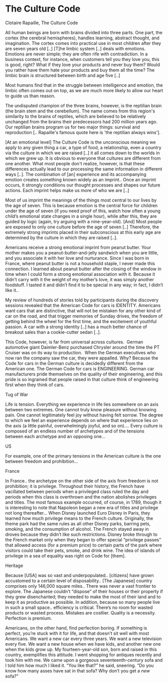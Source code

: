 # The Culture Code

Clotaire Rapaille, The Culture Code

All human beings are born with brains divided into three parts. One
part, the cortex (the cerebral hemispheres), handles learning,
abstract thought, and imagination. The cortex comes into practical use
in most children after they are seven years old [..] [T]he limbic
system [..] deals with emotions. Emotions are never simple; they are
often rife with contradiction. In a business context, for instance,
when customers tell you they love you, this is good, right? What if
they love your products and never buy them? Would you rather have
them hate your products and buy them all the time? The limbic brain is
structured between birth and age five [..]

Most humans find that in the struggle between intelligence and
emotion, the limbic often comes out on top, as we are much more likely
to allow our heart to guide us than reason.

The undisputed champion of the three brains, however, is the reptilian
brain (the brain stem and the cerebellum). The name comes from this
region's similarity to the brains of reptiles, which are believed to
be relatively unchanged from the brains their predecessors had 200
million years ago. Our reptilian brains program us for two major
things: survival and reproduction [.. Rapaille's famous quote here is
'the reptilian always wins'].

<a name='imprint'></a>

[At an emotional level] The Culture Code is the unconscious meaning we
apply to any given thing a car, a type of food, a relationship, even a
country via the culture in which we are raised [..] it all comes down
to the worlds in which we grew up. It is obvious to everyone that
cultures are different from one another. What most people don't
realize, however, is that these differences actually lead to our
processing the same information in different ways [..]. The
combination of [an] experience and its accompanying emotion creates
something known widely as an imprint..  Once an imprint occurs, it
strongly conditions our thought processes and shapes our future
actions. Each imprint helps make us more of who we are [..]

Most of us imprint the meanings of the things most central to our
lives by the age of seven. This is because emotion is the central
force for children under the age of seven (if you need proof of this,
watch how often a young child’s emotional state changes in a single
hour), while after this, they are guided by logic (again, try arguing
with a nine-year-old). [And] Most people are exposed to only one
culture before the age of seven [..] Therefore, the extremely strong
imprints placed in their subconscious at this early age are determined
by the culture in which they are raised [..].

Americans receive a strong emotional imprint from peanut butter. Your
mother makes you a peanut-butter-and-jelly sandwich when you are
little, and you associate it with her love and nurturance. Since I was
born in France, where peanut butter is not a household staple, I never
made this connection. I learned about peanut butter after the closing
of the window in time when I could form a strong emotional association
with it. Because it didn’t carry with it the weight of my mother’s
love, it was simply another foodstuff. I tasted it and didn’t find it
to be special in any way; in fact, I didn’t like it.. 

My review of hundreds of stories told by participants during the
discovery sessions revealed that the American Code for cars is
IDENTITY. Americans want cars that are distinctive, that will not be
mistaken for any other kind of car on the road, and that trigger
memories of Sunday drives, the freedom of getting behind the wheel for
the first time, and the excitement of youthful passion. A car with a
strong identity [..] has a much better chance of breakout sales than a
cookie-cutter sedan [..].

This Code, however, is far from universal across cultures.  German
automotive giant Daimler-Benz purchased Chrysler around the time the
PT Cruiser was on its way to production.  When the German executives
who now ran the company saw the car, they were appalled. Why? Because
the Code for cars in the German culture is decidedly different from
the American one. The German Code for cars is ENGINEERING. German car
manufacturers pride themselves on the quality of their engineering,
and this pride is so ingrained that people raised in that culture
think of engineering first when they think of cars.

Tug of War

Life is tension. Everything we experience in life lies somewhere on an
axis between two extremes. One cannot truly know pleasure without
knowing pain. One cannot legitimately feel joy without having felt
sorrow. The degree to which we feel an experience depends on where
that experience lies on the axis (a little painful, overwhelmingly
joyful, and so on).... Every culture is composed of an endless number
of archetypes and of the tensions between each archetype and an
opposing one... 

US

For example, one of the primary tensions in the American culture is
the one between freedom and prohibition...

<a name='france'></a>

France

In France.. the archetype on the other side of the axis from freedom
is not prohibition; it is privilege. Throughout their history, the
French have vacillated between periods when a privileged class ruled
the day and periods when this class is overthrown and the nation
abolishes privileges and titles. The most famous example occurred, of
course, in 1789, though it is interesting to note that Napoleon began
a new era of titles and privilege not long thereafter...  When Disney
launched Euro Disney in Paris, they learned how much privilege means
to the French culture. Originally, the theme park had the same rules
as all other Disney parks, barring pets, smoking, and the consumption
of alcohol. The French stayed away in droves because they didn’t like
such restrictions. Disney broke through to the French market only when
they began to offer special “privilege passes” that allowed access
(for a premium price) to certain parts of the park where visitors
could take their pets, smoke, and drink wine. The idea of islands of
privilege in a sea of equality was right on Code for [them].

<a name='heritage'></a>

Heritage

Because [USA] was so vast and underpopulated.. [citizens] have grown
accustomed to a certain level of disposability.. [The Japanese]
country comprises only 146,000 square miles.. There was never a vast
frontier to explore. The Japanese couldn’t “dispose” of their houses
or their property if they grew disenchanted; they needed to make the
most of their land and to keep it as productive as possible. In
addition, because so many people live in such a small space..
efficiency is critical. There’s no room for wasted products or wasted
process. Mistakes are costlier. Quality is a necessity. Perfection is
premium.

Americans, on the other hand, find perfection boring. If something is
perfect, you’re stuck with it for life, and that doesn’t sit well with
most Americans. We want a new car every three years. We want a new
television every five. We want a new house when we have kids, and
another new one when the kids grow up. My fourteen-year-old son, born
and raised in this country, exemplifies this attitude. I went shopping
for antiques recently and took him with me. We came upon a gorgeous
seventeenth-century sofa and I told him how much I liked it. “You like
that?” he said, sneering. “Do you know how many asses have sat in that
sofa? Why don’t you get a *new* sofa?”

